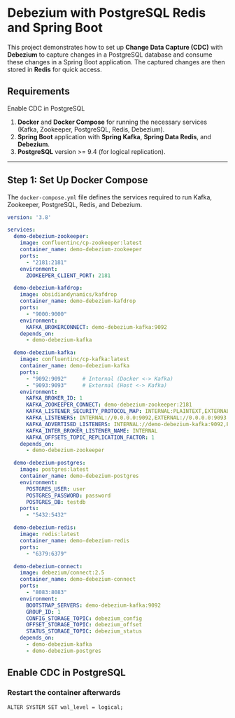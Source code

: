# Debezium with PostgreSQL Redis and Spring Boot

This project demonstrates how to set up **Change Data Capture (CDC)** with **Debezium** to capture changes in a PostgreSQL database and consume these changes in a Spring Boot application. The captured changes are then stored in **Redis** for quick access.

## Requirements

Enable CDC in PostgreSQL

1. **Docker** and **Docker Compose** for running the necessary services (Kafka, Zookeeper, PostgreSQL, Redis, Debezium).
2. **Spring Boot** application with **Spring Kafka**, **Spring Data Redis**, and **Debezium**.
3. **PostgreSQL** version >= 9.4 (for logical replication).

---

## Step 1: Set Up Docker Compose

The `docker-compose.yml` file defines the services required to run Kafka, Zookeeper, PostgreSQL, Redis, and Debezium.

```yaml
version: '3.8'

services:
  demo-debezium-zookeeper:
    image: confluentinc/cp-zookeeper:latest
    container_name: demo-debezium-zookeeper
    ports:
      - "2181:2181"
    environment:
      ZOOKEEPER_CLIENT_PORT: 2181

  demo-debezium-kafdrop:
    image: obsidiandynamics/kafdrop
    container_name: demo-debezium-kafdrop
    ports:
      - "9000:9000"
    environment:
      KAFKA_BROKERCONNECT: demo-debezium-kafka:9092
    depends_on:
      - demo-debezium-kafka

  demo-debezium-kafka:
    image: confluentinc/cp-kafka:latest
    container_name: demo-debezium-kafka
    ports:
      - "9092:9092"     # Internal (Docker <-> Kafka)
      - "9093:9093"     # External (Host <-> Kafka)
    environment:
      KAFKA_BROKER_ID: 1
      KAFKA_ZOOKEEPER_CONNECT: demo-debezium-zookeeper:2181
      KAFKA_LISTENER_SECURITY_PROTOCOL_MAP: INTERNAL:PLAINTEXT,EXTERNAL:PLAINTEXT
      KAFKA_LISTENERS: INTERNAL://0.0.0.0:9092,EXTERNAL://0.0.0.0:9093
      KAFKA_ADVERTISED_LISTENERS: INTERNAL://demo-debezium-kafka:9092,EXTERNAL://localhost:9093
      KAFKA_INTER_BROKER_LISTENER_NAME: INTERNAL
      KAFKA_OFFSETS_TOPIC_REPLICATION_FACTOR: 1
    depends_on:
      - demo-debezium-zookeeper

  demo-debezium-postgres:
    image: postgres:latest
    container_name: demo-debezium-postgres
    environment:
      POSTGRES_USER: user
      POSTGRES_PASSWORD: password
      POSTGRES_DB: testdb
    ports:
      - "5432:5432"

  demo-debezium-redis:
    image: redis:latest
    container_name: demo-debezium-redis
    ports:
      - "6379:6379"

  demo-debezium-connect:
    image: debezium/connect:2.5
    container_name: demo-debezium-connect
    ports:
      - "8083:8083"
    environment:
      BOOTSTRAP_SERVERS: demo-debezium-kafka:9092
      GROUP_ID: 1
      CONFIG_STORAGE_TOPIC: debezium_config
      OFFSET_STORAGE_TOPIC: debezium_offset
      STATUS_STORAGE_TOPIC: debezium_status
    depends_on:
      - demo-debezium-kafka
      - demo-debezium-postgres

```

## Enable CDC in PostgreSQL
### Restart the container afterwards

```code
ALTER SYSTEM SET wal_level = logical;
```


